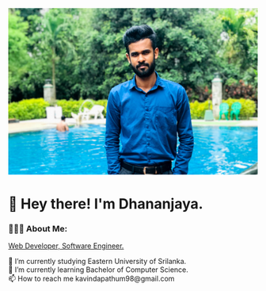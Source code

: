<html>
<body>
<img src = "profile.jpg">
  
<h1>👋  Hey there! I'm Dhananjaya.</h1>

<h3>👨🏻‍💻  About Me:</h3>

<p><u>Web Developer, Software Engineer.</u></P>
🔭 I’m currently studying Eastern University of Srilanka.<br>
🌱 I’m currently learning Bachelor of Computer Science.<br>
📫 How to reach me kavindapathum98@gmail.com<br>
</body>
</html>
